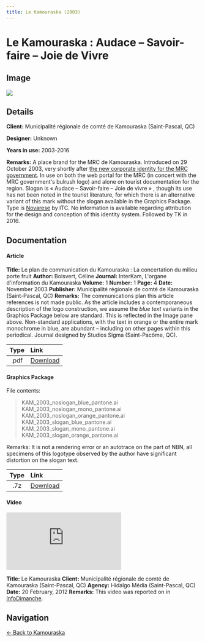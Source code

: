```yaml
---
title: Le Kamouraska (2003)
---
```


# Le Kamouraska : Audace – Savoir-faire – Joie de Vivre

## Image

<img src="https://f001.backblazeb2.com/b2api/v1/b2_download_file_by_id?fileId=4_z28c49eac21252eda5eb50012_f100696f14639bd6f_d20181031_m072923_c001_v0001006_t0030" class="focus-image">

## Details

**Client:** Municipalité régionale de comté de Kamouraska (Saint-Pascal, QC)

**Designer:** Unknown

**Years in use:** 2003-2016

**Remarks:** A place brand for the MRC de Kamouraska. Introduced on 29 October 2003, very shortly after [the new corporate identity for the MRC government](MRC2.html). In use on both the web portal for the MRC (in concert with the MRC government's bulrush logo) and alone on tourist documentation for the region. Slogan is « Audace – Savoir-faire – Joie de vivre » , though its use has not been noted in the tourist literature, for which there is an alternative variant of this mark without the slogan available in the Graphics Package. Type is [Novarese](https://www.linotype.com/754/itc-novarese-family.html) by ITC. No information is available regarding attribution for the design and conception of this identity system. Followed by TK in 2016.

## Documentation

#### Article

**Title:** Le plan de communication du Kamouraska : La concertation du milieu porte fruit
**Author:** Boisvert, Céline
**Journal:** InterKam, L'organe d'information du Kamouraska
**Volume:** 1 **Number:** 1 **Page:** 4
**Date:** November 2003
**Publisher:** Municipalité régionale de comté de Kamouraska (Saint-Pascal, QC)
**Remarks:** The communications plan this article references is not made public. As the article includes a contemporaneous description of the logo construction, we assume the *blue text* variants in the Graphics Package below are standard. This is reflected in the Image pane above. Non-standard applications, with the text in orange or the entire mark monochrome in blue, are abundant – including on other pages within this periodical. Journal designed by Studios Sigma (Saint-Pacôme, QC).

| Type | Link |
| :---: | :--- |
| .pdf | [Download](https://f001.backblazeb2.com/file/nation-branding-now/NA/CA/QC/01/KAM/novembre_03.pdf) |

#### Graphics Package

File contents:
> KAM_2003_noslogan_blue_pantone.ai
> KAM_2003_noslogan_mono_pantone.ai
> KAM_2003_noslogan_orange_pantone.ai
> KAM_2003_slogan_blue_pantone.ai
> KAM_2003_slogan_mono_pantone.ai
> KAM_2003_slogan_orange_pantone.ai

Remarks: It is not a rendering error or an autotrace on the part of NBN, all specimens of this logotype observed by the author have significant distortion on the slogan text.

| Type | Link |
| :---: | :--- |
| .7z | [Download](https://f001.backblazeb2.com/file/nation-branding-now/NA/CA/QC/01/KAM/KAM_2003.7z) |

#### Video
<div class="yt-container"><iframe src="https://www.youtube-nocookie.com/embed/zncRytvzOOs?controls=0" frameborder="0" allow="accelerometer; autoplay; encrypted-media; gyroscope; picture-in-picture" allowfullscreen class="yt-video"></iframe></div>

**Title:** Le Kamouraska
**Client:** Municipalité régionale de comté de Kamouraska (Saint-Pascal, QC)
**Agency:** Hidalgo Média (Saint-Pascal, QC)
**Date:** 20 February, 2012
**Remarks:** This video was reported on in [InfoDimanche](https://web.archive.org/web/20181104092906/https://www.infodimanche.com/actualites/actualite/84188/lancement-dune-video-promotionnelle-sur-le-kamouraska).

## Navigation

[← Back to Kamouraska](../KAM.html)
